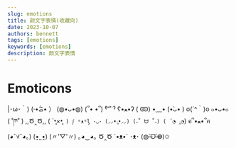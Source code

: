 ```yaml
---
slug: emotions
title: 颜文字表情(收藏向)
date: 2023-10-07
authors: bennett
tags: [emotions]
keywords: [emotions]
description: 颜文字表情
---
```


# Emoticons
|･ω･｀)
(·•᷄ࡇ•᷅ ）
(◍•ᴗ•◍)
(՞• •՞)
ˁ˙͡˟˙ˀ
ʕ•ﻌ•ʔ
( Ꙭ)
•﹏•
(•̀ᴗ• )
o(´^｀)o
๐•ᴗ•๐
( ˚ཫ˚ )
,,Ծ‸Ծ,,
( ´•̥×•̥` )
ᶘ ᵒᴥᵒᶅ
･◡･
(⸝⸝•‧̫•⸝⸝)
(˶˚ ᗨ ˚˶)
( ´◔ ‸◔`)
ฅ՞•ﻌ•՞ฅ
(◕ˇ∀ˇ◕。)
(•͈˽•͈)
(〃'▽'〃)
｡◕‿◕｡
Ծ‸Ծ
´•ᴥ•`
･ᴥ･
(◍˃̶ᗜ˂̶◍)✩
